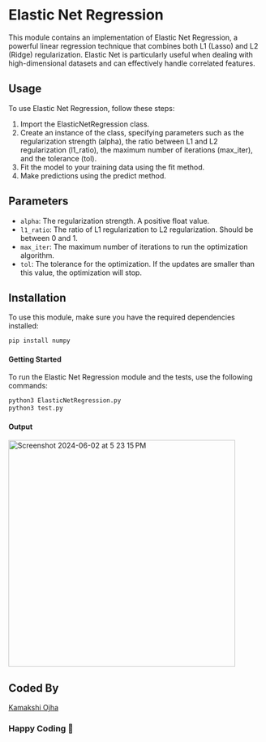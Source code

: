 # Elastic Net Regression

This module contains an implementation of Elastic Net Regression, a powerful linear regression technique that combines both L1 (Lasso) and L2 (Ridge) regularization. Elastic Net is particularly useful when dealing with high-dimensional datasets and can effectively handle correlated features.

## Usage

To use Elastic Net Regression, follow these steps:

1. Import the ElasticNetRegression class.
2. Create an instance of the class, specifying parameters such as the regularization strength (alpha), the ratio between L1 and L2 regularization (l1_ratio), the maximum number of iterations (max_iter), and the tolerance (tol).
3. Fit the model to your training data using the fit method.
4. Make predictions using the predict method.

## Parameters

- `alpha`: The regularization strength. A positive float value.
- `l1_ratio`: The ratio of L1 regularization to L2 regularization. Should be between 0 and 1.
- `max_iter`: The maximum number of iterations to run the optimization algorithm.
- `tol`: The tolerance for the optimization. If the updates are smaller than this value, the optimization will stop.

## Installation

To use this module, make sure you have the required dependencies installed:

```bash
pip install numpy
```

#### Getting Started

To run the Elastic Net Regression module and the tests, use the following commands:

```bash
python3 ElasticNetRegression.py
python3 test.py
```
#### Output

<img width="447" alt="Screenshot 2024-06-02 at 5 23 15 PM" src="https://github.com/KamakshiOjha/AI-Code/assets/114620432/1b2af762-ec1e-4ed1-a496-d682c39fc200">


## Coded By 

[Kamakshi Ojha](https://github.com/KamakshiOjha)

### Happy Coding 👦
